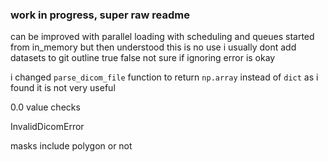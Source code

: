 ### work in progress, super raw readme

can be improved with parallel loading with scheduling and queues
started from in_memory but then understood this is no use
i usually dont add datasets to git
outline true false
not sure if ignoring error is okay

i changed `parse_dicom_file` function to return `np.array` instead of `dict` as i found it is not very useful

0.0 value checks

InvalidDicomError

masks include polygon or not